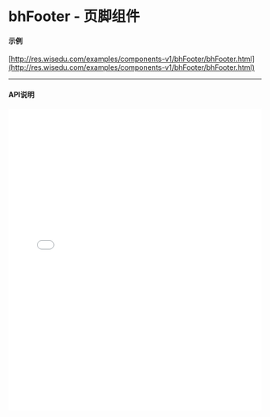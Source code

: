# bhFooter - 页脚组件

#### 示例

[http://res.wisedu.com/examples/components-v1/bhFooter/bhFooter.html](http://res.wisedu.com/examples/components-v1/bhFooter/bhFooter.html)

*****
#### API说明

<iframe width="100%" height="600" src="../bh_apis/1.0/module-bhFooter.html" frameborder="0" id="innerFrame"></iframe>